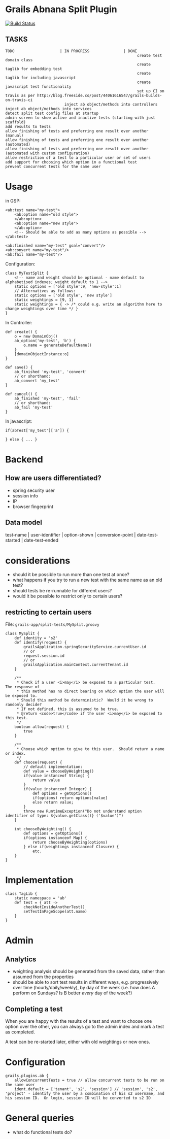 # Grails Abnana Split Plugin

[![Build Status](https://travis-ci.org/alxndrsn/grails-abnana-split-test-plugin.png)](https://travis-ci.org/alxndrsn/grails-abnana-split-test-plugin)

## TASKS

	TODO                    | IN PROGRESS               | DONE
                                                              create test domain class
                                                              create taglib for embedding test
                                                              create taglib for including javascript
                                                              create javascript test functionality
                                                              set up CI on travis as per http://blog.freeside.co/post/44061616547/grails-builds-on-travis-ci
	                          inject ab object/methods into controllers
	inject ab object/methods into services
	detect split test config files at startup
	admin screen to show active and inactive tests (starting with just scaffold)
	add results to tests
	allow finishing of tests and preferring one result over another (manual)
	allow finishing of tests and preferring one result over another (automated)
	allow finishing of tests and preferring one result over another (automated with custom configuration)
	allow restriction of a test to a particular user or set of users
	add support for choosing which option in a functional test
	prevent concurrent tests for the same user

# Usage

in GSP:

	<ab:test name="my-test">
		<ab:option name="old style">
		</ab:option>
		<ab:option name="new style">
		</ab:option>
		<!-- Should be able to add as many options as possible -->
	</ab:test>

	<ab:finished name="my-test" goal="convert"/>
	<ab:convert name="my-test"/>
	<ab:fail name="my-test"/>

Configuration:

	class MyTestSplit {
		<!-- name and weight should be optional - name default to alphabetised indexes; weight default to 1 -->
		static options = ['old style':9, 'new-style':1]
		// Alternatives as follows:
		static options = ['old style', 'new style']
		static weightings = [9, 1]
		static weightings = { -> /* could e.g. write an algorithm here to change weightings over time */ }
	}

In Controller:

	def create() {
		o = new DomainObj()
		ab_option('my-test', 'b') {
			o.name = generateDefaultName()
		}
		[domainObjectInstance:o]
	}

	def save() {
		ab_finished 'my-test', 'convert'
		// or shorthand:
		ab_convert 'my_test'
	}

	def cancel() {
		ab_finished 'my-test', 'fail'
		// or shorthand:
		ab_fail 'my-test'
	}

In javascript:

	if(abTest['my_test']['a']) {
		
	} else { ... }

# Backend

## How are users differentiated?

* spring security user
* session info
* IP
* browser fingerprint

## Data model

test-name | user-identifier | option-shown | conversion-point | date-test-started | date-test-ended

# considerations

* should it be possible to run more than one test at once?
* what happens if you try to run a new test with the same name as an old test?
* should tests be re-runnable for different users?
* would it be possible to restrict only to certain users?

## restricting to certain users

File: `grails-app/split-tests/MySplit.groovy`

	class MySplit {
		def identity = 's2'
		def identify(request) {
			grailsApplication.springSecurityService.currentUser.id
			// or
			request.session.id
			// or
			grailsApplication.mainContext.currentTenant.id
		}

		/**
		 * Check if a user <i>may</i> be exposed to a particular test.  The response of
		 * this method has no direct bearing on which option the user will be exposed to.
		 * Should this method be deterministic?  Would it be wrong to randomly decide?
		 * If not defined, this is assumed to be true.
		 * @return <code>true</code> if the user <i>may</i> be exposed to this test.
		 */
		boolean allow(request) {
			true
		}

		/**
		 * Choose which option to give to this user.  Should return a name or index.
		 */
		def choose(request) {
			// default implementation:
			def value = chooseByWeighting()
			if(value instanceof String) {
				return value
			}
			if(value instanceof Integer) {
				def options = getOptions()
				if(options) return options[value]
				else return value;
			}
			throw new RuntimeException("Do not understand option identifier of type: ${value.getClass()} ('$value')")
		}

		int chooseByWeighting() {
			def options = getOptions()
			if(options instanceof Map) {
				return chooseByWeighting(options)
			} else if(weightings instanceof Closure) {
				etc.
		}
	}

# Implementation

	class TagLib {
		static namespace = 'ab'
		def test = { att ->
			checkNotInsideAnotherTest()
			setTestInPageScope(att.name)
		}
	}

# Admin

## Analytics

* weighting analysis should be generated from the saved data, rather than assumed from the properties
* should be able to sort test results in different ways, e.g. progressively over time (hourly/daily/weekly), by day of the week (i.e. how does A perform on Sundays?  Is B better *every* day of the week?)

## Completing a test

When you are happy with the results of a test and want to choose one option over the other, you can always go to the admin index and mark a test as completed.

A test can be re-started later, either with old weightings or new ones.

# Configuration

	grails.plugins.ab {
		allowConcurrentTests = true // allow concurrent tests to be run on the same user
		ident.default = ['tenant', 's2', 'session'] // 'session', 's2', 'project' - identify the user by a combination of his s2 username, and his session ID.  On login, session ID will be converted to s2 ID


# General queries

* what do functional tests do?

